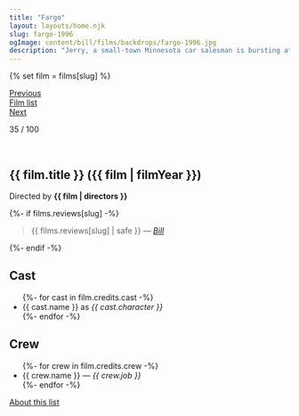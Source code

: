 ```yaml
---
title: "Fargo"
layout: layouts/home.njk
slug: fargo-1996
ogImage: content/bill/films/backdrops/fargo-1996.jpg
description: "Jerry, a small-town Minnesota car salesman is bursting at the seams with debt... but he's got a plan. He's going to hire two thugs to kidnap his wife in a scheme to collect a hefty ransom from his wealthy father-in-law. It's going to be a snap and nobody's going to get hurt... until people start dying. Enter Police Chief Marge, a coffee-drinking, parka-wearing - and extremely pregnant - investigator who'll stop at nothing to get her man. And if you think her small-time investigative skills will give the crooks a run for their ransom... you betcha!"
---
```


{% set film = films[slug] %}

<nav class="films">
  <div class="prev">
    <a href="../lon-the-professional-1994"><i class="fa-solid fa-chevron-left fa-xs"></i> Previous</a>
  </div>
  <div>
    <a href="../">Film list</a>
  </div>
  <div class="next">
    <a href="../good-will-hunting-1997">Next <i class="fa-solid fa-chevron-right fa-xs"></i></a>
  </div>
</nav>

<p>35 / 100</p>

<article class="film slug-fargo-1996">
  <div class="backdrop-and-poster">
    <img class="poster" src="../films/posters/{{ slug }}.jpg" alt="">
    <img class="backdrop" src="../films/backdrops/{{ slug }}.jpg" alt="">
  </div>

  <h1>{{ film.title }} ({{ film | filmYear }})</h1>

  

  <p class="director">
    Directed by <strong>{{ film | directors }}</strong>
  </p>

  {%- if films.reviews[slug] -%}
    <blockquote> 
      {{ films.reviews[slug] | safe }} <em>—&nbsp;<a href="/bill">Bill</a></em>
    </blockquote> 
  {%- endif -%}

  <h2>
    Cast
  </h2>
  <ul>
    {%- for cast in film.credits.cast -%}
      <li>
        {{ cast.name }} as <em>{{ cast.character }}</em>
      </li>
    {%- endfor -%}
  </ul>

  <h2>
    Crew
  </h2>
  <ul>
    {%- for crew in film.credits.crew -%}
      <li>
        {{ crew.name }} &mdash; <em>{{ crew.job }}</em>
      </li>
    {%- endfor -%}
  </ul>
</article>
<footer>
  <a href="../about">About this list</a>
</footer>
